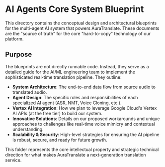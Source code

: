 # AI Agents Core System Blueprint

This directory contains the conceptual design and architectural blueprints for the multi-agent AI system that powers AuraTranslate. These documents are the "source of truth" for the core "hard-to-copy" technology of our platform.

## Purpose

The blueprints are not directly runnable code. Instead, they serve as a detailed guide for the AI/ML engineering team to implement the sophisticated real-time translation pipeline. They outline:

-   **System Architecture**: The end-to-end data flow from source audio to translated audio.
-   **Agent Design**: The specific roles and responsibilities of each specialized AI agent (ASR, NMT, Voice Cloning, etc.).
-   **Vertex AI Integration**: How we plan to leverage Google Cloud's Vertex AI APIs (at the free tier) to build our system.
-   **Innovative Solutions**: Details on our proposed workarounds and unique approaches to challenges like real-time voice mimicry and contextual understanding.
-   **Scalability & Security**: High-level strategies for ensuring the AI pipeline is robust, secure, and ready for future growth.

This folder represents the core intellectual property and strategic technical direction for what makes AuraTranslate a next-generation translation service.

